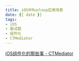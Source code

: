 ```yaml
---
title: iOS中Runloop应用场景
date: {{ date }}
tags:
- iOS
- 面试题
- 组件化
- CTMediator
---
```


[iOS组件化的那些事 - CTMediator](https://juejin.cn/post/6879980785177198606)

